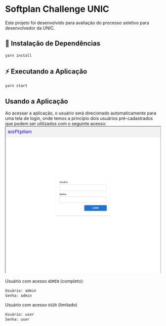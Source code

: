 # Softplan Challenge UNIC

Este projeto foi desenvolvido para avaliação do processo seletivo para desenvolvedor da UNIC.

## 🚀 Instalação de Dependências

```bash
yarn install
```

## ⚡️ Executando a Aplicação

```bash
yarn start
```

## Usando a Aplicação

Ao acessar a aplicação, o usuário será direcionado automaticamente para uma tela de login, onde temos a princípio dois usuários pré-cadastrados que podem ser utilizados com o seguinte acesso:
![tela-login](docs/images/tela-login.jpeg)

Usuário com acesso `ADMIN` (completo):

```
Usuário: admin
Senha: admin
```

Usuário com acesso `USER` (limitado)

```
Usuário: user
Senha: user
```
